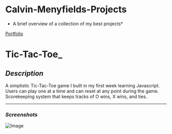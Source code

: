 # Calvin-Menyfields-Projects
* A brief overview of a collection of my best projects*

[Portfolio](https://easy-circle.surge.sh/)

# Tic-Tac-Toe_

## ***Description***
A simplistic Tic-Tac-Toe game I built in my first week learning Javascript. Users can play one at a time and can reset at any point during the game. Scorekeeping system that keeps tracks of O wins, X wins, and ties.
***

### **_Screenshots_**
![Image](https://i.imgur.com/0Ua70nO.png)